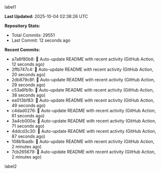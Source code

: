 
label1 
<!-- ACTIVITY_START -->
**Last Updated:** 2025-10-04 02:38:26 UTC

**Repository Stats:**
- Total Commits: 29551
- Last Commit: 12 seconds ago

**Recent Commits:**
- a7a6f80b8: 🤖 Auto-update README with recent activity (GitHub Action, 12 seconds ago)
- 2ffb747c4: 🤖 Auto-update README with recent activity (GitHub Action, 20 seconds ago)
- 2db879c8f: 🤖 Auto-update README with recent activity (GitHub Action, 29 seconds ago)
- c53a6fb1b: 🤖 Auto-update README with recent activity (GitHub Action, 38 seconds ago)
- ea013bf83: 🤖 Auto-update README with recent activity (GitHub Action, 49 seconds ago)
- c4dad0276: 🤖 Auto-update README with recent activity (GitHub Action, 61 seconds ago)
- 3a4cb000a: 🤖 Auto-update README with recent activity (GitHub Action, 71 seconds ago)
- 4ddcd3c30: 🤖 Auto-update README with recent activity (GitHub Action, 87 seconds ago)
- 108b1badb: 🤖 Auto-update README with recent activity (GitHub Action, 2 minutes ago)
- 7cb265679: 🤖 Auto-update README with recent activity (GitHub Action, 2 minutes ago)
<!-- ACTIVITY_END -->

label2
